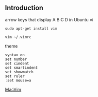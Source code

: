 ## Introduction



arrow keys that display A B C D in Ubuntu vi

```shell
sudo apt-get install vim
```



```shell
vim ~/.vimrc
```



theme

```
syntax on
set number
set cindent
set smartindent
set showmatch
set ruler
:set mouse=a
```





[MacVim](https://macvim.org/)